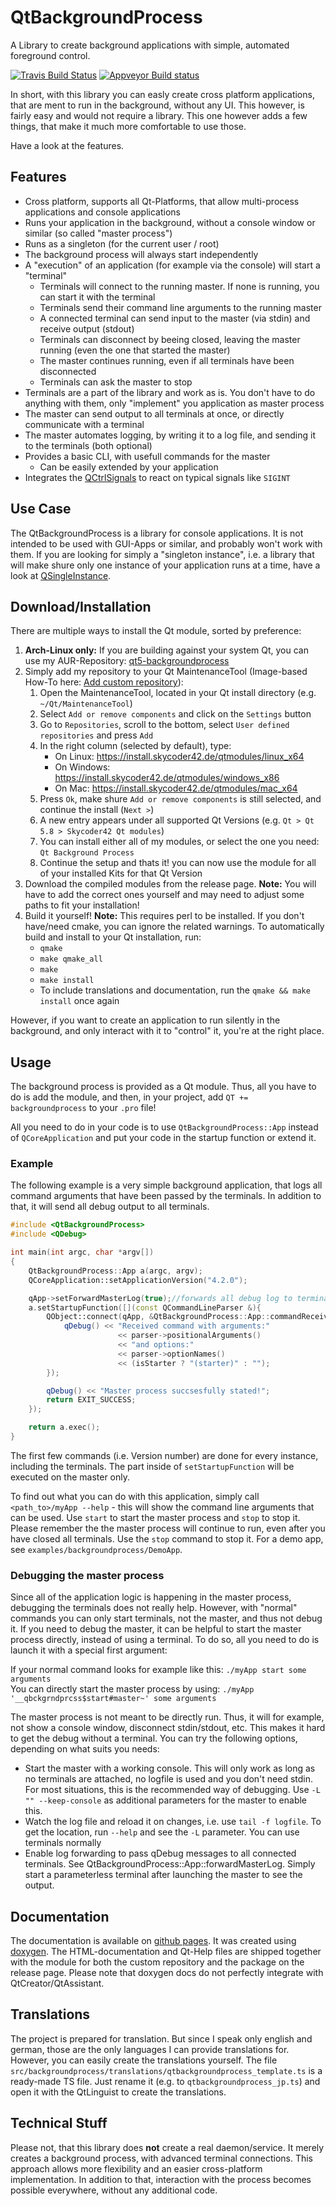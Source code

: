 # QtBackgroundProcess
A Library to create background applications with simple, automated foreground control.

[![Travis Build Status](https://travis-ci.org/Skycoder42/QtBackgroundProcess.svg?branch=master)](https://travis-ci.org/Skycoder42/QtBackgroundProcess)
[![Appveyor Build status](https://ci.appveyor.com/api/projects/status/v7y9q2oq209tx9q0/branch/master?svg=true)](https://ci.appveyor.com/project/Skycoder42/qtbackgroundprocess/branch/master)

In short, with this library you can easly create cross platform applications, that are ment to run in the background, without any UI. This however, is fairly easy and would not require a library. This one however adds a few things, that make it much more comfortable to use those.

Have a look at the features.

## Features
- Cross platform, supports all Qt-Platforms, that allow multi-process applications and console applications
- Runs your application in the background, without a console window or similar (so called "master process")
- Runs as a singleton (for the current user / root)
- The background process will always start independently
- A "execution" of an application (for example via the console) will start a "terminal"
  - Terminals will connect to the running master. If none is running, you can start it with the terminal
  - Terminals send their command line arguments to the running master
  - A connected terminal can send input to the master (via stdin) and receive output (stdout)
  - Terminals can disconnect by beeing closed, leaving the master running (even the one that started the master)
  - The master continues running, even if all terminals have been disconnected
  - Terminals can ask the master to stop
- Terminals are a part of the library and work as is. You don't have to do anything with them, only "implement" you application as master process
- The master can send output to all terminals at once, or directly communicate with a terminal
- The master automates logging, by writing it to a log file, and sending it to the terminals (both optional)
- Provides a basic CLI, with usefull commands for the master
  - Can be easily extended by your application
- Integrates the [QCtrlSignals](https://github.com/Skycoder42/QCtrlSignals) to react on typical signals like `SIGINT`

## Use Case
The QtBackgroundProcess is a library for console applications. It is not intended to be used with GUI-Apps or similar, and probably won't work with them. If you are looking for simply a "singleton instance", i.e. a library that will make shure only one instance of your application runs at a time, have a look at [QSingleInstance](https://github.com/Skycoder42/QSingleInstance).

## Download/Installation
There are multiple ways to install the Qt module, sorted by preference:

1. **Arch-Linux only:** If you are building against your system Qt, you can use my AUR-Repository: [qt5-backgroundprocess](https://aur.archlinux.org/packages/qt5-backgroundprocess/)
2. Simply add my repository to your Qt MaintenanceTool (Image-based How-To here: [Add custom repository](https://github.com/Skycoder42/QtModules/blob/master/README.md#add-my-repositories-to-qt-maintenancetool)):
	1. Open the MaintenanceTool, located in your Qt install directory (e.g. `~/Qt/MaintenanceTool`)
	2. Select `Add or remove components` and click on the `Settings` button
	3. Go to `Repositories`, scroll to the bottom, select `User defined repositories` and press `Add`
	4. In the right column (selected by default), type:
		- On Linux: https://install.skycoder42.de/qtmodules/linux_x64
		- On Windows: https://install.skycoder42.de/qtmodules/windows_x86
		- On Mac: https://install.skycoder42.de/qtmodules/mac_x64
	5. Press `Ok`, make shure `Add or remove components` is still selected, and continue the install (`Next >`)
	6. A new entry appears under all supported Qt Versions (e.g. `Qt > Qt 5.8 > Skycoder42 Qt modules`)
	7. You can install either all of my modules, or select the one you need: `Qt Background Process`
	8. Continue the setup and thats it! you can now use the module for all of your installed Kits for that Qt Version
3. Download the compiled modules from the release page. **Note:** You will have to add the correct ones yourself and may need to adjust some paths to fit your installation!
4. Build it yourself! **Note:** This requires perl to be installed. If you don't have/need cmake, you can ignore the related warnings. To automatically build and install to your Qt installation, run:
	- `qmake`
	- `make qmake_all`
	- `make`
	- `make install`
	- To include translations and documentation, run the `qmake && make install` once again

However, if you want to create an application to run silently in the background, and only interact with it to "control" it, you're at the right place.

## Usage
The background process is provided as a Qt module. Thus, all you have to do is add the module, and then, in your project, add `QT += backgroundprocess` to your `.pro` file!

All you need to do in your code is to use `QtBackgroundProcess::App` instead of `QCoreApplication` and put your code in the startup function or extend it.

### Example
The following example is a very simple background application, that logs all command arguments that have been passed by the terminals. In addition to that, it will send all debug output to all terminals.

```cpp
#include <QtBackgroundProcess>
#include <QDebug>

int main(int argc, char *argv[])
{
	QtBackgroundProcess::App a(argc, argv);
	QCoreApplication::setApplicationVersion("4.2.0");

	qApp->setForwardMasterLog(true);//forwards all debug log to terminals IF this becomes the master
	a.setStartupFunction([](const QCommandLineParser &){
		QObject::connect(qApp, &QtBackgroundProcess::App::commandReceived, qApp, [](QSharedPointer<QCommandLineParser> parser, bool isStarter){
			qDebug() << "Received command with arguments:"
						<< parser->positionalArguments()
						<< "and options:"
						<< parser->optionNames()
						<< (isStarter ? "(starter)" : "");
		});

		qDebug() << "Master process succsesfully stated!";
		return EXIT_SUCCESS;
	});

	return a.exec();
}
```
The first few commands (i.e. Version number) are done for every instance, including the terminals. The part inside of `setStartupFunction` will be executed on the master only.

To find out what you can do with this application, simply call `<path_to>/myApp --help` - this will show the command line arguments that can be used. Use `start` to start the master process and `stop` to stop it. Please remember the the master process will continue to run, even after you have closed all terminals. Use the `stop` command to stop it. For a demo app, see `examples/backgroundprocess/DemoApp`.

### Debugging the master process
Since all of the application logic is happening in the master process, debugging the terminals does not really help. However, with "normal" commands you can only start terminals, not the master, and thus not debug it. If you need to debug the master, it can be helpful to start the master process directly, instead of using a terminal. To do so, all you need to do is launch it with a special first argument:

If your normal command looks for example like this: `./myApp start some arguments`<br>
You can directly start the master process by using: `./myApp '__qbckgrndprcss$start#master~' some arguments`

The master process is not meant to be directly run. Thus, it will for example, not show a console window, disconnect stdin/stdout, etc. This makes it hard to get the debug without a terminal. You can try the following options, depending on what suits you needs:
- Start the master with a working console. This will only work as long as no terminals are attached, no logfile is used and you don't need stdin. For most situations, this is the recommended way of debugging. Use `-L "" --keep-console` as additional parameters for the master to enable this.
- Watch the log file and reload it on changes, i.e. use `tail -f logfile`. To get the location, run `--help` and see the `-L` parameter. You can use terminals normally
- Enable log forwarding to pass qDebug messages to all connected terminals. See QtBackgroundProcess::App::forwardMasterLog. Simply start a parameterless terminal after launching the master to see the output.

## Documentation
The documentation is available on [github pages](https://skycoder42.github.io/QtBackgroundProcess/). It was created using [doxygen](http://www.doxygen.org/). The HTML-documentation and Qt-Help files are shipped
together with the module for both the custom repository and the package on the release page. Please note that doxygen docs do not perfectly integrate with QtCreator/QtAssistant.

## Translations
The project is prepared for translation. But since I speak only english and german, those are the only languages I can provide translations for. However, you can easily create the translations yourself. The file `src/backgroundprocess/translations/qtbackgroundprocess_template.ts` is a ready-made TS file. Just rename it (e.g. to `qtbackgroundprocess_jp.ts`) and open it with the QtLinguist to create the translations.

## Technical Stuff
Please not, that this library does **not** create a real daemon/service. It merely creates a background process, with advanced terminal connections. This approach allows more flexibility and an easier cross-platform implementation. In addition to that, interaction with the process becomes possible everywhere, without any additional code.
